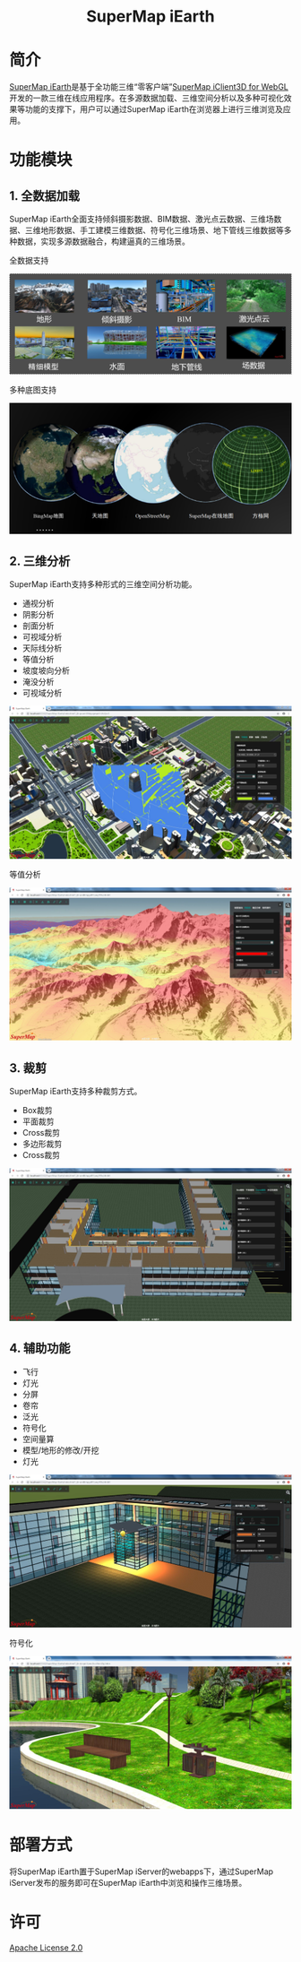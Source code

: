 # <center>SuperMap iEarth</center>

# 简介
[SuperMap iEarth](http://www.supermapol.com/earth/)是基于全功能三维“零客户端”[SuperMap iClient3D for WebGL](http://support.supermap.com.cn:8090/webgl/examples/examples.html)开发的一款三维在线应用程序。在多源数据加载、三维空间分析以及多种可视化效果等功能的支撑下，用户可以通过SuperMap iEarth在浏览器上进行三维浏览及应用。

# 功能模块

## 1. 全数据加载

SuperMap iEarth全面支持倾斜摄影数据、BIM数据、激光点云数据、三维场数据、三维地形数据、手工建模三维数据、符号化三维场景、地下管线三维数据等多种数据，实现多源数据融合，构建逼真的三维场景。

全数据支持

![](./images/docImages/dataSupport.jpg)

多种底图支持

![](./images/docImages/baseLayers.jpg)

## 2. 三维分析
SuperMap iEarth支持多种形式的三维空间分析功能。

- 通视分析
- 阴影分析
- 剖面分析
- 可视域分析
- 天际线分析
- 等值分析
- 坡度坡向分析
- 淹没分析
- 可视域分析

![](./images/docImages/viewshed.JPG)

等值分析

![](./images/docImages/isoheight.JPG)


## 3. 裁剪

SuperMap iEarth支持多种裁剪方式。

- Box裁剪
- 平面裁剪
- Cross裁剪
- 多边形裁剪
- Cross裁剪

![](./images/docImages/CrossClip.JPG)

    
## 4. 辅助功能

- 飞行
- 灯光
- 分屏
- 卷帘
- 泛光
- 符号化
- 空间量算
- 模型/地形的修改/开挖
- 灯光

![](./images/docImages/lightSource.JPG)

符号化

![](./images/docImages/symbol.JPG)


# 部署方式

将SuperMap iEarth置于SuperMap iServer的webapps下，通过SuperMap iServer发布的服务即可在SuperMap iEarth中浏览和操作三维场景。

# 许可

[Apache License 2.0](https://github.com/SuperMap/SuperMap-iEarth/blob/master/LICENSE)

